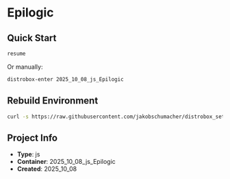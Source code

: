 # Epilogic

## Quick Start

```bash
resume
```

Or manually:
```bash
distrobox-enter 2025_10_08_js_Epilogic
```

## Rebuild Environment
```bash
curl -s https://raw.githubusercontent.com/jakobschumacher/distrobox_setup/main/bootstrap -o /tmp/bootstrap && bash /tmp/bootstrap
```

## Project Info
- **Type**: js
- **Container**: 2025_10_08_js_Epilogic
- **Created**: 2025_10_08
